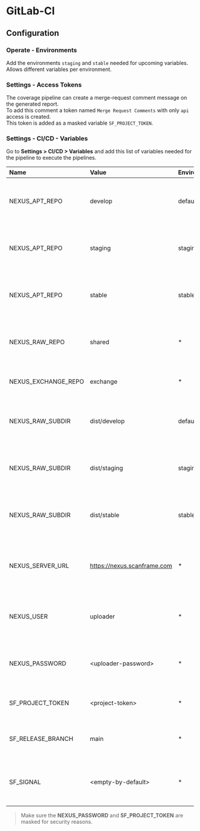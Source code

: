 # GitLab-CI

## Configuration

### Operate - Environments

Add the environments `staging` and `stable` needed for upcoming variables.  
Allows different variables per environment.

### Settings - Access Tokens

The coverage pipeline can create a merge-request comment message on the generated report.  
To add this comment a token named `Merge Request Comments` with only `api` access is created.  
This token is added as a masked variable `SF_PROJECT_TOKEN`.

### Settings - CI/CD - Variables

Go to **Settings > CI/CD > Variables**
and add this list of variables needed for the pipeline to execute the pipelines.

| Name                | Value                       | Environ | Description                                                            |
|:--------------------|:----------------------------|:--------|:-----------------------------------------------------------------------|
| NEXUS_APT_REPO      | develop                     | default | Nexus apt repository name to upload the packages to.                   |
| NEXUS_APT_REPO      | staging                     | staging | Nexus apt repository name to upload the packages to.                   |
| NEXUS_APT_REPO      | stable                      | stable  | Nexus apt repository name to upload the packages to.                   |
| NEXUS_RAW_REPO      | shared                      | *       | Nexus raw repository name to upload packages to.                       |
| NEXUS_EXCHANGE_REPO | exchange                    | *       | Nexus raw repository for exchange.                                     |
| NEXUS_RAW_SUBDIR    | dist/develop                | default | Nexus raw repository subdirectory to upload packages to.               |
| NEXUS_RAW_SUBDIR    | dist/staging                | staging | Nexus raw repository subdirectory to upload packages to.               |
| NEXUS_RAW_SUBDIR    | dist/stable                 | stable  | Nexus raw repository subdirectory to upload packages to.               |
| NEXUS_SERVER_URL    | https://nexus.scanframe.com | *       | Nexus server base URL containing protocol and hostname only.           |
| NEXUS_USER          | uploader                    | *       | Nexus account username for uploading packages.                         |
| NEXUS_PASSWORD      | &lt;uploader-password&gt;   | *       | Nexus account password for uploading packages.                         |
| SF_PROJECT_TOKEN    | &lt;project-token&gt;       | *       | Project token with access to API.                                      |
| SF_RELEASE_BRANCH   | main                        | *       | Branch to which the deploy stage is executable.                        |
| SF_SIGNAL           | &lt;empty-by-default&gt;    | *       | Signal for testing a pipeline with values 'test', 'deploy' and 'skip'. |

> Make sure the **NEXUS_PASSWORD** and **SF_PROJECT_TOKEN** are masked for security reasons.





